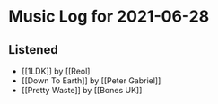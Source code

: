 # Music Log for 2021-06-28

## Listened

- [[1LDK]] by [[Reol]
- [[Down To Earth]] by [[Peter Gabriel]]
- [[Pretty Waste]] by [[Bones UK]]